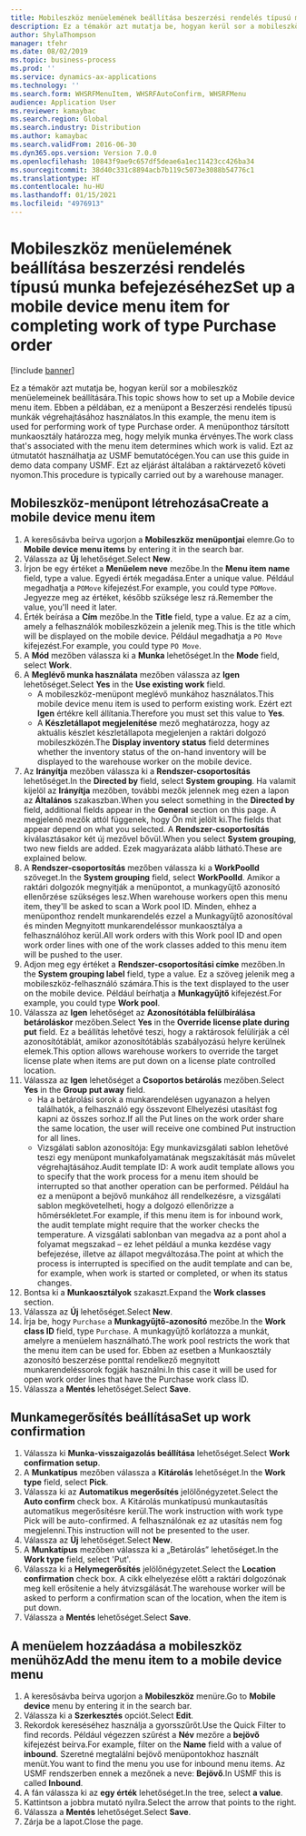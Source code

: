 ```yaml
---
title: Mobileszköz menüelemének beállítása beszerzési rendelés típusú munka befejezéséhez
description: Ez a témakör azt mutatja be, hogyan kerül sor a mobileszköz menüelemeinek beállítására.
author: ShylaThompson
manager: tfehr
ms.date: 08/02/2019
ms.topic: business-process
ms.prod: ''
ms.service: dynamics-ax-applications
ms.technology: ''
ms.search.form: WHSRFMenuItem, WHSRFAutoConfirm, WHSRFMenu
audience: Application User
ms.reviewer: kamaybac
ms.search.region: Global
ms.search.industry: Distribution
ms.author: kamaybac
ms.search.validFrom: 2016-06-30
ms.dyn365.ops.version: Version 7.0.0
ms.openlocfilehash: 10843f9ae9c657df5deae6a1ec11423cc426ba34
ms.sourcegitcommit: 38d40c331c8894acb7b119c5073e3088b54776c1
ms.translationtype: HT
ms.contentlocale: hu-HU
ms.lasthandoff: 01/15/2021
ms.locfileid: "4976913"
---
```

# <a name="set-up-a-mobile-device-menu-item-for-completing-work-of-type-purchase-order"></a><span data-ttu-id="ccc61-103">Mobileszköz menüelemének beállítása beszerzési rendelés típusú munka befejezéséhez</span><span class="sxs-lookup"><span data-stu-id="ccc61-103">Set up a mobile device menu item for completing work of type Purchase order</span></span>

[!include [banner](../../includes/banner.md)]

<span data-ttu-id="ccc61-104">Ez a témakör azt mutatja be, hogyan kerül sor a mobileszköz menüelemeinek beállítására.</span><span class="sxs-lookup"><span data-stu-id="ccc61-104">This topic shows how to set up a Mobile device menu item.</span></span> <span data-ttu-id="ccc61-105">Ebben a példában, ez a menüpont a Beszerzési rendelés típusú munkák végrehajtásához használatos.</span><span class="sxs-lookup"><span data-stu-id="ccc61-105">In this example, the menu item is used for performing work of type Purchase order.</span></span> <span data-ttu-id="ccc61-106">A menüponthoz társított munkaosztály határozza meg, hogy melyik munka érvényes.</span><span class="sxs-lookup"><span data-stu-id="ccc61-106">The work class that's associated with the menu item determines which work is valid.</span></span> <span data-ttu-id="ccc61-107">Ezt az útmutatót használhatja az USMF bemutatócégen.</span><span class="sxs-lookup"><span data-stu-id="ccc61-107">You can use this guide in demo data company USMF.</span></span> <span data-ttu-id="ccc61-108">Ezt az eljárást általában a raktárvezető követi nyomon.</span><span class="sxs-lookup"><span data-stu-id="ccc61-108">This procedure is typically carried out by a warehouse manager.</span></span>


## <a name="create-a-mobile-device-menu-item"></a><span data-ttu-id="ccc61-109">Mobileszköz-menüpont létrehozása</span><span class="sxs-lookup"><span data-stu-id="ccc61-109">Create a mobile device menu item</span></span>
1. <span data-ttu-id="ccc61-110">A keresősávba beírva ugorjon a **Mobileszköz menüpontjai** elemre.</span><span class="sxs-lookup"><span data-stu-id="ccc61-110">Go to **Mobile device menu items** by entering it in the search bar.</span></span>
2. <span data-ttu-id="ccc61-111">Válassza az **Új** lehetőséget.</span><span class="sxs-lookup"><span data-stu-id="ccc61-111">Select **New**.</span></span>
3. <span data-ttu-id="ccc61-112">Írjon be egy értéket a **Menüelem neve** mezőbe.</span><span class="sxs-lookup"><span data-stu-id="ccc61-112">In the **Menu item name** field, type a value.</span></span> <span data-ttu-id="ccc61-113">Egyedi érték megadása.</span><span class="sxs-lookup"><span data-stu-id="ccc61-113">Enter a unique value.</span></span> <span data-ttu-id="ccc61-114">Például megadhatja a `POMove` kifejezést.</span><span class="sxs-lookup"><span data-stu-id="ccc61-114">For example, you could type `POMove`.</span></span> <span data-ttu-id="ccc61-115">Jegyezze meg az értéket, később szüksége lesz rá.</span><span class="sxs-lookup"><span data-stu-id="ccc61-115">Remember the value, you'll need it later.</span></span>  
4. <span data-ttu-id="ccc61-116">Érték beírása a **Cím** mezőbe.</span><span class="sxs-lookup"><span data-stu-id="ccc61-116">In the **Title** field, type a value.</span></span> <span data-ttu-id="ccc61-117">Ez az a cím, amely a felhasználók mobileszközein a jelenik meg.</span><span class="sxs-lookup"><span data-stu-id="ccc61-117">This is the title which will be displayed on the mobile device.</span></span> <span data-ttu-id="ccc61-118">Például megadhatja a `PO Move` kifejezést.</span><span class="sxs-lookup"><span data-stu-id="ccc61-118">For example, you could type `PO Move`.</span></span>  
5. <span data-ttu-id="ccc61-119">A **Mód** mezőben válassza ki a **Munka** lehetőséget.</span><span class="sxs-lookup"><span data-stu-id="ccc61-119">In the **Mode** field, select **Work**.</span></span>
6. <span data-ttu-id="ccc61-120">A **Meglévő munka használata** mezőben válassza az **Igen** lehetőséget.</span><span class="sxs-lookup"><span data-stu-id="ccc61-120">Select **Yes** in the **Use existing work** field.</span></span>
    - <span data-ttu-id="ccc61-121">A mobileszköz-menüpont meglévő munkához használatos.</span><span class="sxs-lookup"><span data-stu-id="ccc61-121">This mobile device menu item is used to perform existing work.</span></span> <span data-ttu-id="ccc61-122">Ezért ezt **Igen** értékre kell állítania.</span><span class="sxs-lookup"><span data-stu-id="ccc61-122">Therefore you must set this value to **Yes**.</span></span>  
    - <span data-ttu-id="ccc61-123">A **Készletállapot megjelenítése** mező meghatározza, hogy az aktuális készlet készletállapota megjelenjen a raktári dolgozó mobileszközén.</span><span class="sxs-lookup"><span data-stu-id="ccc61-123">The **Display inventory status** field determines whether the inventory status of the on-hand inventory will be displayed to the warehouse worker on the mobile device.</span></span>  
7. <span data-ttu-id="ccc61-124">Az **Irányítja** mezőben válassza ki a **Rendszer-csoportosítás** lehetőséget.</span><span class="sxs-lookup"><span data-stu-id="ccc61-124">In the **Directed by** field, select **System grouping**.</span></span> <span data-ttu-id="ccc61-125">Ha valamit kijelöl az **Irányítja** mezőben, további mezők jelennek meg ezen a lapon az **Általános** szakaszban.</span><span class="sxs-lookup"><span data-stu-id="ccc61-125">When you select something in the **Directed by** field, additional fields appear in the **General** section on this page.</span></span> <span data-ttu-id="ccc61-126">A megjelenő mezők attól függenek, hogy Ön mit jelölt ki.</span><span class="sxs-lookup"><span data-stu-id="ccc61-126">The fields that appear depend on what you selected.</span></span> <span data-ttu-id="ccc61-127">A **Rendszer-csoportosítás** kiválasztásakor két új mezővel bővül.</span><span class="sxs-lookup"><span data-stu-id="ccc61-127">When you select **System grouping**, two new fields are added.</span></span> <span data-ttu-id="ccc61-128">Ezek magyarázata alább látható.</span><span class="sxs-lookup"><span data-stu-id="ccc61-128">These are explained below.</span></span>  
8. <span data-ttu-id="ccc61-129">A **Rendszer-csoportosítás** mezőben válassza ki a **WorkPoolId** szöveget.</span><span class="sxs-lookup"><span data-stu-id="ccc61-129">In the **System grouping** field, select **WorkPoolId**.</span></span> <span data-ttu-id="ccc61-130">Amikor a raktári dolgozók megnyitják a menüpontot, a munkagyűjtő azonosító ellenőrzése szükséges lesz.</span><span class="sxs-lookup"><span data-stu-id="ccc61-130">When warehouse workers open this menu item, they'll be asked to scan a Work pool ID.</span></span> <span data-ttu-id="ccc61-131">Minden, ehhez a menüponthoz rendelt munkarendelés ezzel a Munkagyűjtő azonosítóval és minden Megnyitott munkarendeléssor munkaosztálya a felhasználóhoz kerül.</span><span class="sxs-lookup"><span data-stu-id="ccc61-131">All work orders with this Work pool ID and open work order lines with one of the work classes added to this menu item will be pushed to the user.</span></span>  
9. <span data-ttu-id="ccc61-132">Adjon meg egy értéket a **Rendszer-csoportosítási címke** mezőben.</span><span class="sxs-lookup"><span data-stu-id="ccc61-132">In the **System grouping label** field, type a value.</span></span> <span data-ttu-id="ccc61-133">Ez a szöveg jelenik meg a mobileszköz-felhasználó számára.</span><span class="sxs-lookup"><span data-stu-id="ccc61-133">This is the text displayed to the user on the mobile device.</span></span> <span data-ttu-id="ccc61-134">Például beírhatja a **Munkagyűjtő** kifejezést.</span><span class="sxs-lookup"><span data-stu-id="ccc61-134">For example, you could type **Work pool**.</span></span>  
10. <span data-ttu-id="ccc61-135">Válassza az **Igen** lehetőséget az **Azonosítótábla felülbírálása betároláskor** mezőben.</span><span class="sxs-lookup"><span data-stu-id="ccc61-135">Select **Yes** in the **Override license plate during put** field.</span></span> <span data-ttu-id="ccc61-136">Ez a beállítás lehetővé teszi, hogy a raktárosok felülírják a cél azonosítótáblát, amikor azonosítótáblás szabályozású helyre kerülnek elemek.</span><span class="sxs-lookup"><span data-stu-id="ccc61-136">This option allows warehouse workers to override the target license plate when items are put down on a license plate controlled location.</span></span>  
11. <span data-ttu-id="ccc61-137">Válassza az **Igen** lehetőséget a **Csoportos betárolás** mezőben.</span><span class="sxs-lookup"><span data-stu-id="ccc61-137">Select **Yes** in the **Group put away** field.</span></span>
    - <span data-ttu-id="ccc61-138">Ha a betárolási sorok a munkarendelésen ugyanazon a helyen találhatók, a felhasználó egy összevont Elhelyezési utasítást fog kapni az összes sorhoz.</span><span class="sxs-lookup"><span data-stu-id="ccc61-138">If all the Put lines on the work order share the same location, the user will receive one combined Put instruction for all lines.</span></span> 
    - <span data-ttu-id="ccc61-139">Vizsgálati sablon azonosítója: Egy munkavizsgálati sablon lehetővé teszi egy menüpont munkafolyamatának megszakítását más művelet végrehajtásához.</span><span class="sxs-lookup"><span data-stu-id="ccc61-139">Audit template ID: A work audit template allows you to specify that the work process for a menu item should be interrupted so that another operation can be performed.</span></span> <span data-ttu-id="ccc61-140">Például ha ez a menüpont a bejövő munkához áll rendelkezésre, a vizsgálati sablon megkövetelheti, hogy a dolgozó ellenőrizze a hőmérsékletet.</span><span class="sxs-lookup"><span data-stu-id="ccc61-140">For example, if this menu item is for inbound work, the audit template might require that the worker checks the temperature.</span></span> <span data-ttu-id="ccc61-141">A vizsgálati sablonban van megadva az a pont ahol a folyamat megszakad – ez lehet például a munka kezdése vagy befejezése, illetve az állapot megváltozása.</span><span class="sxs-lookup"><span data-stu-id="ccc61-141">The point at which the process is interrupted is specified on the audit template and can be, for example, when work is started or completed, or when its status changes.</span></span>  
12. <span data-ttu-id="ccc61-142">Bontsa ki a **Munkaosztályok** szakaszt.</span><span class="sxs-lookup"><span data-stu-id="ccc61-142">Expand the **Work classes** section.</span></span>
13. <span data-ttu-id="ccc61-143">Válassza az **Új** lehetőséget.</span><span class="sxs-lookup"><span data-stu-id="ccc61-143">Select **New**.</span></span>
14. <span data-ttu-id="ccc61-144">Írja be, hogy `Purchase` a **Munkagyűjtő-azonosító** mezőbe.</span><span class="sxs-lookup"><span data-stu-id="ccc61-144">In the **Work class ID** field, type `Purchase`.</span></span> <span data-ttu-id="ccc61-145">A munkagyűjtő korlátozza a munkát, amelyre a menüelem használható.</span><span class="sxs-lookup"><span data-stu-id="ccc61-145">The work pool restricts the work that the menu item can be used for.</span></span> <span data-ttu-id="ccc61-146">Ebben az esetben a Munkaosztály azonosító beszerzése ponttal rendelkező megnyitott munkarendeléssorok fogják használni.</span><span class="sxs-lookup"><span data-stu-id="ccc61-146">In this case it will be used for open work order lines that have the Purchase work class ID.</span></span>  
15. <span data-ttu-id="ccc61-147">Válassza a **Mentés** lehetőséget.</span><span class="sxs-lookup"><span data-stu-id="ccc61-147">Select **Save**.</span></span>

## <a name="set-up-work-confirmation"></a><span data-ttu-id="ccc61-148">Munkamegerősítés beállítása</span><span class="sxs-lookup"><span data-stu-id="ccc61-148">Set up work confirmation</span></span>
1. <span data-ttu-id="ccc61-149">Válassza ki **Munka-visszaigazolás beállítása** lehetőséget.</span><span class="sxs-lookup"><span data-stu-id="ccc61-149">Select **Work confirmation setup**.</span></span>
2. <span data-ttu-id="ccc61-150">A **Munkatípus** mezőben válassza a **Kitárolás** lehetőséget.</span><span class="sxs-lookup"><span data-stu-id="ccc61-150">In the **Work type** field, select **Pick**.</span></span>
3. <span data-ttu-id="ccc61-151">Válassza ki az **Automatikus megerősítés** jelölőnégyzetet.</span><span class="sxs-lookup"><span data-stu-id="ccc61-151">Select the **Auto confirm** check box.</span></span> <span data-ttu-id="ccc61-152">A Kitárolás munkatípusú munkautasítás automatikus megerősítésre kerül.</span><span class="sxs-lookup"><span data-stu-id="ccc61-152">The work instruction with work type Pick will be auto-confirmed.</span></span> <span data-ttu-id="ccc61-153">A felhasználónak ez az utasítás nem fog megjelenni.</span><span class="sxs-lookup"><span data-stu-id="ccc61-153">This instruction will not be presented to the user.</span></span>  
4. <span data-ttu-id="ccc61-154">Válassza az **Új** lehetőséget.</span><span class="sxs-lookup"><span data-stu-id="ccc61-154">Select **New**.</span></span>
5. <span data-ttu-id="ccc61-155">A **Munkatípus** mezőben válassza ki a „Betárolás” lehetőséget.</span><span class="sxs-lookup"><span data-stu-id="ccc61-155">In the **Work type** field, select 'Put'.</span></span>
6. <span data-ttu-id="ccc61-156">Válassza ki a **Helymegerősítés** jelölőnégyzetet.</span><span class="sxs-lookup"><span data-stu-id="ccc61-156">Select the **Location confirmation** check box.</span></span> <span data-ttu-id="ccc61-157">A cikk elhelyezése előtt a raktári dolgozónak meg kell erősítenie a hely átvizsgálását.</span><span class="sxs-lookup"><span data-stu-id="ccc61-157">The warehouse worker will be asked to perform a confirmation scan of the location, when the item is put down.</span></span>  
7. <span data-ttu-id="ccc61-158">Válassza a **Mentés** lehetőséget.</span><span class="sxs-lookup"><span data-stu-id="ccc61-158">Select **Save**.</span></span>

## <a name="add-the-menu-item-to-a-mobile-device-menu"></a><span data-ttu-id="ccc61-159">A menüelem hozzáadása a mobileszköz menühöz</span><span class="sxs-lookup"><span data-stu-id="ccc61-159">Add the menu item to a mobile device menu</span></span>
1. <span data-ttu-id="ccc61-160">A keresősávba beírva ugorjon a **Mobileszköz** menüre.</span><span class="sxs-lookup"><span data-stu-id="ccc61-160">Go to **Mobile device** menu by entering it in the search bar.</span></span>
2. <span data-ttu-id="ccc61-161">Válassza ki a **Szerkesztés** opciót.</span><span class="sxs-lookup"><span data-stu-id="ccc61-161">Select **Edit**.</span></span>
3. <span data-ttu-id="ccc61-162">Rekordok kereséséhez használja a gyorsszűrőt.</span><span class="sxs-lookup"><span data-stu-id="ccc61-162">Use the Quick Filter to find records.</span></span> <span data-ttu-id="ccc61-163">Például végezzen szűrést a **Név** mezőre a **bejövő** kifejezést beírva.</span><span class="sxs-lookup"><span data-stu-id="ccc61-163">For example, filter on the **Name** field with a value of **inbound**.</span></span> <span data-ttu-id="ccc61-164">Szeretné megtalálni bejövő menüpontokhoz használt menüt.</span><span class="sxs-lookup"><span data-stu-id="ccc61-164">You want to find the menu you use for inbound menu items.</span></span> <span data-ttu-id="ccc61-165">Az USMF rendszerben ennek a mezőnek a neve: **Bejövő**.</span><span class="sxs-lookup"><span data-stu-id="ccc61-165">In USMF this is called **Inbound**.</span></span>  
4. <span data-ttu-id="ccc61-166">A fán válassza ki az **egy érték** lehetőséget.</span><span class="sxs-lookup"><span data-stu-id="ccc61-166">In the tree, select **a value**.</span></span>
5. <span data-ttu-id="ccc61-167">Kattintson a jobbra mutató nyílra.</span><span class="sxs-lookup"><span data-stu-id="ccc61-167">Select the arrow that points to the right.</span></span>
6. <span data-ttu-id="ccc61-168">Válassza a **Mentés** lehetőséget.</span><span class="sxs-lookup"><span data-stu-id="ccc61-168">Select **Save**.</span></span>
7. <span data-ttu-id="ccc61-169">Zárja be a lapot.</span><span class="sxs-lookup"><span data-stu-id="ccc61-169">Close the page.</span></span>

